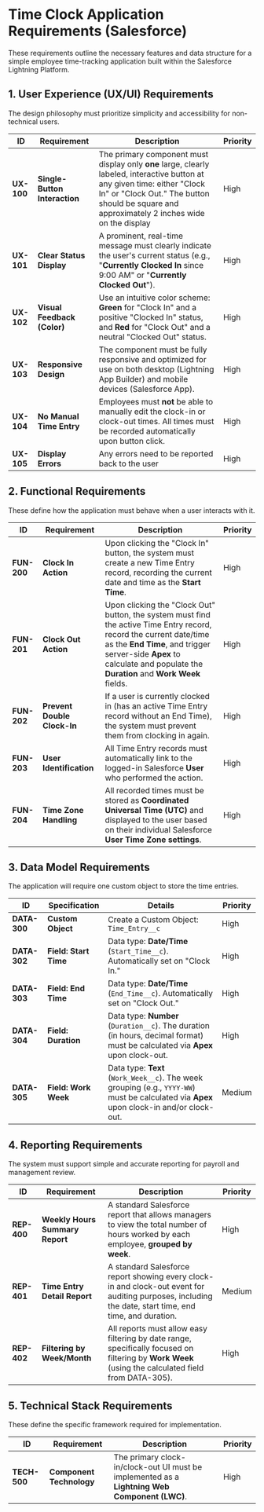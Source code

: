 # Time Clock Application Requirements (Salesforce)

These requirements outline the necessary features and data structure for a simple employee time-tracking application built within the Salesforce Lightning Platform.

## 1. User Experience (UX/UI) Requirements

The design philosophy must prioritize simplicity and accessibility for non-technical users.

| ID | Requirement | Description | Priority | 
 | ----- | ----- | ----- | ----- | 
| **UX-100** | **Single-Button Interaction** | The primary component must display only **one** large, clearly labeled, interactive button at any given time: either "Clock In" or "Clock Out." The button should be square and approximately 2 inches wide on the display | High | 
| **UX-101** | **Clear Status Display** | A prominent, real-time message must clearly indicate the user's current status (e.g., "**Currently Clocked In** since 9:00 AM" or "**Currently Clocked Out**"). | High | 
| **UX-102** | **Visual Feedback (Color)** | Use an intuitive color scheme: **Green** for "Clock In" and a positive "Clocked In" status, and **Red** for "Clock Out" and a neutral "Clocked Out" status. | High | 
| **UX-103** | **Responsive Design** | The component must be fully responsive and optimized for use on both desktop (Lightning App Builder) and mobile devices (Salesforce App). | High | 
| **UX-104** | **No Manual Time Entry** | Employees must **not** be able to manually edit the clock-in or clock-out times. All times must be recorded automatically upon button click. | High | 
| **UX-105** | **Display Errors** | Any errors need to be reported back to the user | High | 


## 2. Functional Requirements

These define how the application must behave when a user interacts with it.

| ID | Requirement | Description | Priority | 
 | ----- | ----- | ----- | ----- | 
| **FUN-200** | **Clock In Action** | Upon clicking the "Clock In" button, the system must create a new Time Entry record, recording the current date and time as the **Start Time**. | High | 
| **FUN-201** | **Clock Out Action** | Upon clicking the "Clock Out" button, the system must find the active Time Entry record, record the current date/time as the **End Time**, and trigger server-side **Apex** to calculate and populate the **Duration** and **Work Week** fields. | High | 
| **FUN-202** | **Prevent Double Clock-In** | If a user is currently clocked in (has an active Time Entry record without an End Time), the system must prevent them from clocking in again. | High | 
| **FUN-203** | **User Identification** | All Time Entry records must automatically link to the logged-in Salesforce **User** who performed the action. | High | 
| **FUN-204** | **Time Zone Handling** | All recorded times must be stored as **Coordinated Universal Time (UTC)** and displayed to the user based on their individual Salesforce **User Time Zone settings**. | High | 

## 3. Data Model Requirements

The application will require one custom object to store the time entries.

| ID | Specification | Details | Priority | 
 | ----- | ----- | ----- | ----- | 
| **DATA-300** | **Custom Object** | Create a Custom Object: `Time_Entry__c` | High | 
| **DATA-302** | **Field: Start Time** | Data type: **Date/Time** (`Start_Time__c`). Automatically set on "Clock In." | High | 
| **DATA-303** | **Field: End Time** | Data type: **Date/Time** (`End_Time__c`). Automatically set on "Clock Out." | High | 
| **DATA-304** | **Field: Duration** | Data type: **Number** (`Duration__c`). The duration (in hours, decimal format) must be calculated via **Apex** upon clock-out. | High | 
| **DATA-305** | **Field: Work Week** | Data type: **Text** (`Work_Week__c`). The week grouping (e.g., `YYYY-WW`) must be calculated via **Apex** upon clock-in and/or clock-out. | Medium | 

## 4. Reporting Requirements

The system must support simple and accurate reporting for payroll and management review.

| ID | Requirement | Description | Priority | 
 | ----- | ----- | ----- | ----- | 
| **REP-400** | **Weekly Hours Summary Report** | A standard Salesforce report that allows managers to view the total number of hours worked by each employee, **grouped by week**. | High | 
| **REP-401** | **Time Entry Detail Report** | A standard Salesforce report showing every clock-in and clock-out event for auditing purposes, including the date, start time, end time, and duration. | Medium | 
| **REP-402** | **Filtering by Week/Month** | All reports must allow easy filtering by date range, specifically focused on filtering by **Work Week** (using the calculated field from DATA-305). | High | 

## 5. Technical Stack Requirements

These define the specific framework required for implementation.

| ID | Requirement | Description | Priority | 
 | ----- | ----- | ----- | ----- | 
| **TECH-500** | **Component Technology** | The primary clock-in/clock-out UI must be implemented as a **Lightning Web Component (LWC)**. | High |
